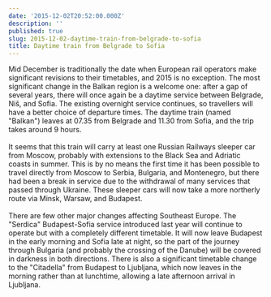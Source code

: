 ```yaml
---
date: '2015-12-02T20:52:00.000Z'
description: ''
published: true
slug: 2015-12-02-daytime-train-from-belgrade-to-sofia
title: Daytime train from Belgrade to Sofia
---
```


Mid December is traditionally the date when European rail operators make significant revisions to their timetables, and 2015 is no exception. The most significant change in the Balkan region is a welcome one: after a gap of several years, there will once again be a daytime service between Belgrade, Niš, and Sofia. The existing overnight service continues, so travellers will have a better choice of departure times. The daytime train (named "Balkan") leaves at 07.35 from Belgrade and 11.30 from Sofia, and the trip takes around 9 hours. <br />
<br />
It seems that this train will carry at least one Russian Railways sleeper car from Moscow, probably with extensions to the Black Sea and Adriatic coasts in summer. This is by no means the first time it has been possible to travel directly from Moscow to Serbia, Bulgaria, and Montenegro, but there had been a break in service due to the withdrawal of many services that passed through Ukraine. These sleeper cars will now take a more northerly route via Minsk, Warsaw, and Budapest.<br />
<br />
There are few other major changes affecting Southeast Europe. The "Serdica" Budapest-Sofia service introduced last year will continue to operate but with a completely different timetable. It will now leave Budapest in the early morning and Sofia late at night, so the part of the journey through Bulgaria (and probably the crossing of the Danube) will be covered in darkness in both directions. There is also a significant timetable change to the "Citadella" from Budapest to Ljubljana, which now leaves in the morning rather than at lunchtime, allowing a late afternoon arrival in Ljubljana.